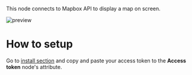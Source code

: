 This node connects to Mapbox API to display a map on screen.

![preview](/documentation/nodes/mapbox/preview.png)

# How to setup

Go to [install section](https://www.mapbox.com/install/) and copy and paste your access token to the **Access token** node's attribute.
